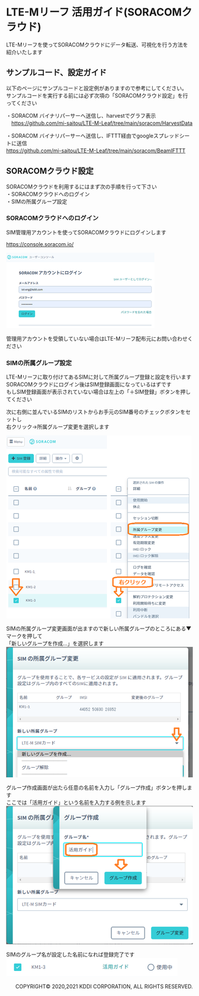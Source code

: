 # LTE-Mリーフ 活用ガイド(SORACOMクラウド)

LTE-Mリーフを使ってSORACOMクラウドにデータ転送、可視化を行う方法を紹介いたします  

## サンプルコード、設定ガイド
以下のページにサンプルコードと設定例がありますので参考にしてください。  
サンプルコードを実行する前には必ず次項の「SORACOMクラウド設定」を行ってください

・SORACOM バイナリパーサーへ送信し、harvestでグラフ表示  
　https://github.com/mi-saitou/LTE-M-Leaf/tree/main/soracom/HarvestData  


・SORACOM バイナリパーサーへ送信し、IFTTT経由でgoogleスプレッドシートに送信  
  https://github.com/mi-saitou/LTE-M-Leaf/tree/main/soracom/BeamIFTTT 　

## SORACOMクラウド設定

SORACOMクラウドを利用するにはまず次の手順を行って下さい  
・SORACOMクラウドへのログイン  
・SIMの所属グループ設定

### SORACOMクラウドへのログイン
SIM管理用アカウントを使ってSORACOMクラウドにログインします  

https://console.soracom.io/

![soracom_login](soracom_login.png "soracom_login")

管理用アカウントを受領していない場合はLTE-Mリーフ配布元にお問い合わせください

### SIMの所属グループ設定
LTE-Mリーフに取り付けてあるSIMに対して所属グループ登録と設定を行います  
SORACOMクラウドにログイン後はSIM登録画面になっているはずです  
もしSIM登録画面が表示されていない場合は左上の「＋SIM登録」ボタンを押してください  

次に右側に並んでいるSIMのリストからお手元のSIM番号のチェックボタンをセットし  
右クリック→所属グループ変更を選択します  

![soracom1](soracom1.png "soracom1")

SIMの所属グループ変更画面が出ますので新しい所属グループのところにある▼マークを押して  
「新しいグループを作成...」を選択します  
![soracom2](soracom2.png "soracom2")

グループ作成画面が出たら任意の名前を入力し「グループ作成」ボタンを押します  
ここでは「活用ガイド」という名前を入力する例を示します  
![soracom3](soracom3.png "soracom3")

SIMのグループ名が設定した名前になれば登録完了です  
![soracom4](soracom4.png "soracom4")

<div style="text-align: right;">
COPYRIGHT© 2020,2021 KDDI CORPORATION, ALL RIGHTS RESERVED.
</div>

